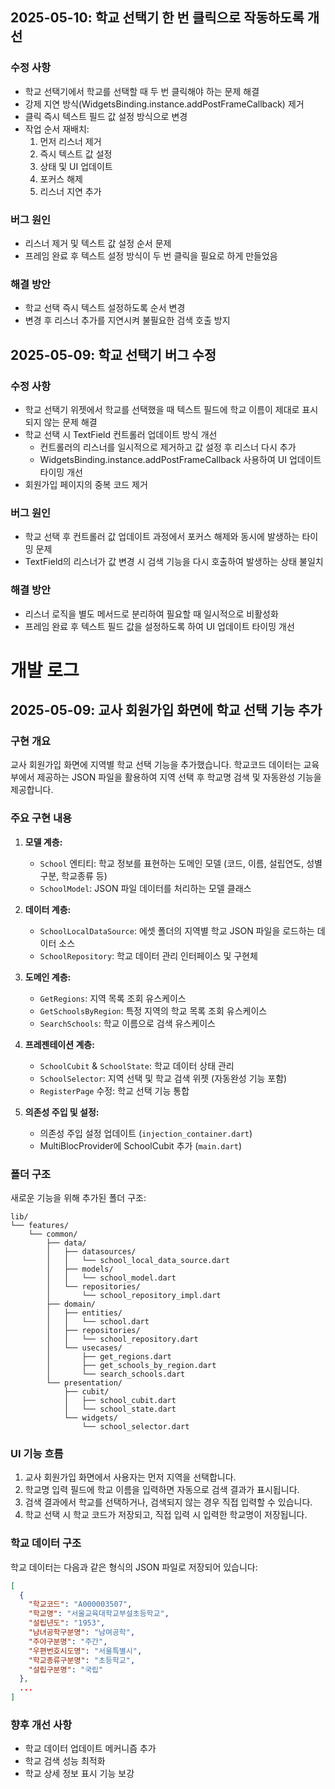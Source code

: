 ## 2025-05-10: 학교 선택기 한 번 클릭으로 작동하도록 개선

### 수정 사항
- 학교 선택기에서 학교를 선택할 때 두 번 클릭해야 하는 문제 해결
- 강제 지연 방식(WidgetsBinding.instance.addPostFrameCallback) 제거
- 클릭 즉시 텍스트 필드 값 설정 방식으로 변경
- 작업 순서 재배치:
  1. 먼저 리스너 제거
  2. 즉시 텍스트 값 설정
  3. 상태 및 UI 업데이트
  4. 포커스 해제
  5. 리스너 지연 추가

### 버그 원인
- 리스너 제거 및 텍스트 값 설정 순서 문제
- 프레임 완료 후 텍스트 설정 방식이 두 번 클릭을 필요로 하게 만들었음

### 해결 방안
- 학교 선택 즉시 텍스트 설정하도록 순서 변경
- 변경 후 리스너 추가를 지연시켜 불필요한 검색 호출 방지

## 2025-05-09: 학교 선택기 버그 수정

### 수정 사항
- 학교 선택기 위젯에서 학교를 선택했을 때 텍스트 필드에 학교 이름이 제대로 표시되지 않는 문제 해결
- 학교 선택 시 TextField 컨트롤러 업데이트 방식 개선
  - 컨트롤러의 리스너를 일시적으로 제거하고 값 설정 후 리스너 다시 추가
  - WidgetsBinding.instance.addPostFrameCallback 사용하여 UI 업데이트 타이밍 개선
- 회원가입 페이지의 중복 코드 제거

### 버그 원인
- 학교 선택 후 컨트롤러 값 업데이트 과정에서 포커스 해제와 동시에 발생하는 타이밍 문제
- TextField의 리스너가 값 변경 시 검색 기능을 다시 호출하여 발생하는 상태 불일치

### 해결 방안
- 리스너 로직을 별도 메서드로 분리하여 필요할 때 일시적으로 비활성화
- 프레임 완료 후 텍스트 필드 값을 설정하도록 하여 UI 업데이트 타이밍 개선
# 개발 로그

## 2025-05-09: 교사 회원가입 화면에 학교 선택 기능 추가

### 구현 개요
교사 회원가입 화면에 지역별 학교 선택 기능을 추가했습니다. 학교코드 데이터는 교육부에서 제공하는 JSON 파일을 활용하여 지역 선택 후 학교명 검색 및 자동완성 기능을 제공합니다.

### 주요 구현 내용

1. **모델 계층:**
   - `School` 엔티티: 학교 정보를 표현하는 도메인 모델 (코드, 이름, 설립연도, 성별구분, 학교종류 등)
   - `SchoolModel`: JSON 파일 데이터를 처리하는 모델 클래스

2. **데이터 계층:**
   - `SchoolLocalDataSource`: 에셋 폴더의 지역별 학교 JSON 파일을 로드하는 데이터 소스
   - `SchoolRepository`: 학교 데이터 관리 인터페이스 및 구현체

3. **도메인 계층:**
   - `GetRegions`: 지역 목록 조회 유스케이스
   - `GetSchoolsByRegion`: 특정 지역의 학교 목록 조회 유스케이스
   - `SearchSchools`: 학교 이름으로 검색 유스케이스

4. **프레젠테이션 계층:**
   - `SchoolCubit` & `SchoolState`: 학교 데이터 상태 관리
   - `SchoolSelector`: 지역 선택 및 학교 검색 위젯 (자동완성 기능 포함)
   - `RegisterPage` 수정: 학교 선택 기능 통합

5. **의존성 주입 및 설정:**
   - 의존성 주입 설정 업데이트 (`injection_container.dart`)
   - MultiBlocProvider에 SchoolCubit 추가 (`main.dart`)

### 폴더 구조
새로운 기능을 위해 추가된 폴더 구조:
```
lib/
└── features/
    └── common/
        ├── data/
        │   ├── datasources/
        │   │   └── school_local_data_source.dart
        │   ├── models/
        │   │   └── school_model.dart
        │   └── repositories/
        │       └── school_repository_impl.dart
        ├── domain/
        │   ├── entities/
        │   │   └── school.dart
        │   ├── repositories/
        │   │   └── school_repository.dart
        │   └── usecases/
        │       ├── get_regions.dart
        │       ├── get_schools_by_region.dart
        │       └── search_schools.dart
        └── presentation/
            ├── cubit/
            │   ├── school_cubit.dart
            │   └── school_state.dart
            └── widgets/
                └── school_selector.dart
```

### UI 기능 흐름
1. 교사 회원가입 화면에서 사용자는 먼저 지역을 선택합니다.
2. 학교명 입력 필드에 학교 이름을 입력하면 자동으로 검색 결과가 표시됩니다.
3. 검색 결과에서 학교를 선택하거나, 검색되지 않는 경우 직접 입력할 수 있습니다.
4. 학교 선택 시 학교 코드가 저장되고, 직접 입력 시 입력한 학교명이 저장됩니다.

### 학교 데이터 구조
학교 데이터는 다음과 같은 형식의 JSON 파일로 저장되어 있습니다:
```json
[
  {
    "﻿학교코드": "A000003507",
    "학교명": "서울교육대학교부설초등학교",
    "설립년도": "1953",
    "남녀공학구분명": "남여공학",
    "주야구분명": "주간",
    "우편번호시도명": "서울특별시",
    "학교종류구분명": "초등학교",
    "설립구분명": "국립"
  },
  ...
]
```

### 향후 개선 사항
- 학교 데이터 업데이트 메커니즘 추가
- 학교 검색 성능 최적화
- 학교 상세 정보 표시 기능 보강
